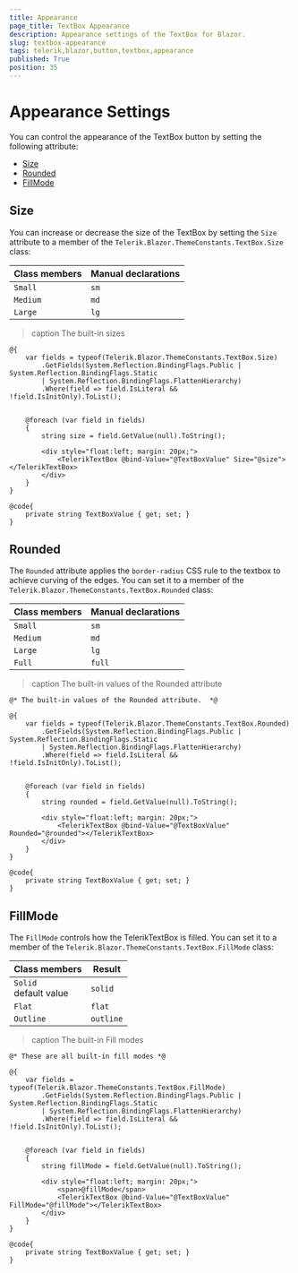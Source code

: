 ```yaml
---
title: Appearance
page_title: TextBox Appearance
description: Appearance settings of the TextBox for Blazor.
slug: textbox-appearance
tags: telerik,blazor,button,textbox,appearance
published: True
position: 35
---
```


# Appearance Settings

You can control the appearance of the TextBox button by setting the following attribute:

* [Size](#size)
* [Rounded](#rounded)
* [FillMode](#fillmode)


## Size

You can increase or decrease the size of the TextBox by setting the `Size` attribute to a member of the `Telerik.Blazor.ThemeConstants.TextBox.Size` class:

| Class members | Manual declarations |
|------------|--------|
|`Small` |`sm`|
|`Medium`|`md`|
|`Large`|`lg`|

>caption The built-in sizes

````CSHTML
@{
    var fields = typeof(Telerik.Blazor.ThemeConstants.TextBox.Size)
        .GetFields(System.Reflection.BindingFlags.Public | System.Reflection.BindingFlags.Static
        | System.Reflection.BindingFlags.FlattenHierarchy)
        .Where(field => field.IsLiteral && !field.IsInitOnly).ToList();


    @foreach (var field in fields)
    {
        string size = field.GetValue(null).ToString();
        
        <div style="float:left; margin: 20px;">
            <TelerikTextBox @bind-Value="@TextBoxValue" Size="@size"></TelerikTextBox>
        </div>
    }
}

@code{
    private string TextBoxValue { get; set; }
}
````

## Rounded

The `Rounded` attribute applies the `border-radius` CSS rule to the textbox to achieve curving of the edges. You can set it to a member of the `Telerik.Blazor.ThemeConstants.TextBox.Rounded` class:

| Class members | Manual declarations |
|------------|--------|
|`Small` |`sm`|
|`Medium`|`md`|
|`Large`|`lg`|
|`Full`|`full`|

>caption The built-in values of the Rounded attribute

````CSHTML
@* The built-in values of the Rounded attribute.  *@

@{
    var fields = typeof(Telerik.Blazor.ThemeConstants.TextBox.Rounded)
        .GetFields(System.Reflection.BindingFlags.Public | System.Reflection.BindingFlags.Static
        | System.Reflection.BindingFlags.FlattenHierarchy)
        .Where(field => field.IsLiteral && !field.IsInitOnly).ToList();


    @foreach (var field in fields)
    {
        string rounded = field.GetValue(null).ToString();
        
        <div style="float:left; margin: 20px;">
            <TelerikTextBox @bind-Value="@TextBoxValue" Rounded="@rounded"></TelerikTextBox>
        </div>
    }
}

@code{
    private string TextBoxValue { get; set; }
}
````

## FillMode

The `FillMode` controls how the TelerikTextBox is filled. You can set it to a member of the `Telerik.Blazor.ThemeConstants.TextBox.FillMode` class:

| Class members | Result |
|------------|--------|
|`Solid` <br /> default value|`solid`|
|`Flat`|`flat`|
|`Outline`|`outline`|

>caption The built-in Fill modes

````CSHTML
@* These are all built-in fill modes *@

@{
    var fields = typeof(Telerik.Blazor.ThemeConstants.TextBox.FillMode)
        .GetFields(System.Reflection.BindingFlags.Public | System.Reflection.BindingFlags.Static
        | System.Reflection.BindingFlags.FlattenHierarchy)
        .Where(field => field.IsLiteral && !field.IsInitOnly).ToList();


    @foreach (var field in fields)
    {
        string fillMode = field.GetValue(null).ToString();
        
        <div style="float:left; margin: 20px;">
            <span>@fillMode</span>
            <TelerikTextBox @bind-Value="@TextBoxValue" FillMode="@fillMode"></TelerikTextBox>
        </div>
    }
}

@code{
    private string TextBoxValue { get; set; }
}
````

